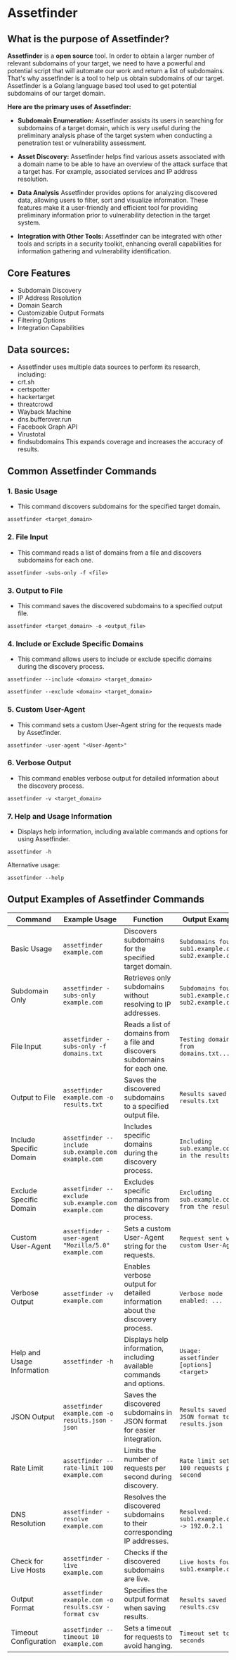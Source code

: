 # Assetfinder

## What is the purpose of Assetfinder?

**Assetfinder** is a **open source** tool. In order to obtain a larger number of relevant subdomains of your target, we need to have a powerful and potential script that will automate our work and return a list of subdomains. That's why assetfinder is a tool to help us obtain subdomains of our target. Assetfinder is a Golang language based tool used to get potential subdomains of our target domain.

**Here are the primary uses of Assetfinder:**

- **Subdomain Enumeration:** Assetfinder assists its users in searching for subdomains of a target domain, which is very useful during the preliminary analysis phase of the target system when conducting a penetration test or vulnerability assessment.
    
- **Asset Discovery:** Assetfinder helps find various assets associated with a domain name to be able to have an overview of the attack surface that a target has. For example, associated services and IP address resolution.
    
- **Data Analysis** Assetfinder provides options for analyzing discovered data, allowing users to filter, sort and visualize information. These features make it a user-friendly and efficient tool for providing preliminary information prior to vulnerability detection in the target system.
    
- **Integration with Other Tools:** Assetfinder can be integrated with other tools and scripts in a security toolkit, enhancing overall capabilities for information gathering and vulnerability identification.
    

## Core Features

- Subdomain Discovery
- IP Address Resolution
- Domain Search
- Customizable Output Formats
- Filtering Options
- Integration Capabilities

## Data sources:

- Assetfinder uses multiple data sources to perform its research, including:
- crt.sh
- certspotter
- hackertarget
- threatcrowd
- Wayback Machine
- dns.bufferover.run
- Facebook Graph API
- Virustotal
- findsubdomains This expands coverage and increases the accuracy of results.

## Common Assetfinder Commands

### 1. Basic Usage

- This command discovers subdomains for the specified target domain.

```
assetfinder <target_domain>
```

### 2. File Input

- This command reads a list of domains from a file and discovers subdomains for each one.

```
assetfinder -subs-only -f <file>
```

### 3. Output to File

- This command saves the discovered subdomains to a specified output file.

```
assetfinder <target_domain> -o <output_file>
```

### 4. Include or Exclude Specific Domains

- This command allows users to include or exclude specific domains during the discovery process.

```
assetfinder --include <domain> <target_domain>
```

```
assetfinder --exclude <domain> <target_domain>
```

### 5. Custom User-Agent

- This command sets a custom User-Agent string for the requests made by Assetfinder.

```
assetfinder -user-agent "<User-Agent>"
```

### 6. Verbose Output

- This command enables verbose output for detailed information about the discovery process.

```
assetfinder -v <target_domain>
```

### 7. Help and Usage Information

- Displays help information, including available commands and options for using Assetfinder.

```
assetfinder -h
```

Alternative usage:

```
assetfinder --help
```

## Output Examples of Assetfinder Commands

|Command|Example Usage|Function|Output Example|
|---|---|---|---|
|Basic Usage|`assetfinder example.com`|Discovers subdomains for the specified target domain.|`Subdomains found: sub1.example.com, sub2.example.com`|
|Subdomain Only|`assetfinder -subs-only example.com`|Retrieves only subdomains without resolving to IP addresses.|`Subdomains found: sub1.example.com, sub2.example.com`|
|File Input|`assetfinder -subs-only -f domains.txt`|Reads a list of domains from a file and discovers subdomains for each one.|`Testing domains from domains.txt...`|
|Output to File|`assetfinder example.com -o results.txt`|Saves the discovered subdomains to a specified output file.|`Results saved to results.txt`|
|Include Specific Domain|`assetfinder --include sub.example.com example.com`|Includes specific domains during the discovery process.|`Including sub.example.com in the results`|
|Exclude Specific Domain|`assetfinder --exclude sub.example.com example.com`|Excludes specific domains from the discovery process.|`Excluding sub.example.com from the results`|
|Custom User-Agent|`assetfinder -user-agent "Mozilla/5.0" example.com`|Sets a custom User-Agent string for the requests.|`Request sent with custom User-Agent`|
|Verbose Output|`assetfinder -v example.com`|Enables verbose output for detailed information about the discovery process.|`Verbose mode enabled: ...`|
|Help and Usage Information|`assetfinder -h`|Displays help information, including available commands and options.|`Usage: assetfinder [options] <target>`|
|JSON Output|`assetfinder example.com -o results.json -json`|Saves the discovered subdomains in JSON format for easier integration.|`Results saved in JSON format to results.json`|
|Rate Limit|`assetfinder --rate-limit 100 example.com`|Limits the number of requests per second during discovery.|`Rate limit set to 100 requests per second`|
|DNS Resolution|`assetfinder -resolve example.com`|Resolves the discovered subdomains to their corresponding IP addresses.|`Resolved: sub1.example.com -> 192.0.2.1`|
|Check for Live Hosts|`assetfinder -live example.com`|Checks if the discovered subdomains are live.|`Live hosts found: sub1.example.com`|
|Output Format|`assetfinder example.com -o results.csv -format csv`|Specifies the output format when saving results.|`Results saved to results.csv`|
|Timeout Configuration|`assetfinder --timeout 10 example.com`|Sets a timeout for requests to avoid hanging.|`Timeout set to 10 seconds`|